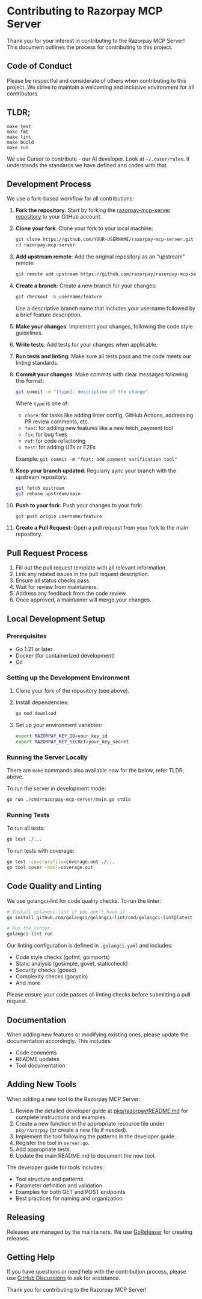 # Contributing to Razorpay MCP Server

Thank you for your interest in contributing to the Razorpay MCP Server! This document outlines the process for contributing to this project.

## Code of Conduct

Please be respectful and considerate of others when contributing to this project. We strive to maintain a welcoming and inclusive environment for all contributors.

## TLDR;

```
make test
make fmt
make lint
make build
make run
```

We use Cursor to contribute - our AI developer. Look at `~/.cusor/rules`. It understands the standards we have defined and codes with that.

## Development Process

We use a fork-based workflow for all contributions:

1. **Fork the repository**: Start by forking the [razorpay-mcp-server repository](https://github.com/razorpay/razorpay-mcp-server) to your GitHub account.

2. **Clone your fork**: Clone your fork to your local machine:
   ```bash
   git clone https://github.com/YOUR-USERNAME/razorpay-mcp-server.git
   cd razorpay-mcp-server
   ```

3. **Add upstream remote**: Add the original repository as an "upstream" remote:
   ```bash
   git remote add upstream https://github.com/razorpay/razorpay-mcp-server.git
   ```

4. **Create a branch**: Create a new branch for your changes:
   ```bash
   git checkout -b username/feature
   ```
   Use a descriptive branch name that includes your username followed by a brief feature description.

5. **Make your changes**: Implement your changes, following the code style guidelines.

6. **Write tests**: Add tests for your changes when applicable.

7. **Run tests and linting**: Make sure all tests pass and the code meets our linting standards.

8. **Commit your changes**: Make commits with clear messages following this format:
   ```bash
   git commit -m "[type]: description of the change"
   ```
   Where `type` is one of:
   - `chore`: for tasks like adding linter config, GitHub Actions, addressing PR review comments, etc.
   - `feat`: for adding new features like a new fetch_payment tool
   - `fix`: for bug fixes
   - `ref`: for code refactoring
   - `test`: for adding UTs or E2Es
   
   Example: `git commit -m "feat: add payment verification tool"`

9. **Keep your branch updated**: Regularly sync your branch with the upstream repository:
   ```bash
   git fetch upstream
   git rebase upstream/main
   ```

10. **Push to your fork**: Push your changes to your fork:
    ```bash
    git push origin username/feature
    ```

11. **Create a Pull Request**: Open a pull request from your fork to the main repository.

## Pull Request Process

1. Fill out the pull request template with all relevant information.
2. Link any related issues in the pull request description.
3. Ensure all status checks pass.
4. Wait for review from maintainers.
5. Address any feedback from the code review.
6. Once approved, a maintainer will merge your changes.

## Local Development Setup

### Prerequisites

- Go 1.21 or later
- Docker (for containerized development)
- Git

### Setting up the Development Environment

1. Clone your fork of the repository (see above).

2. Install dependencies:
   ```bash
   go mod download
   ```

3. Set up your environment variables:
   ```bash
   export RAZORPAY_KEY_ID=your_key_id
   export RAZORPAY_KEY_SECRET=your_key_secret
   ```

### Running the Server Locally

There are `make` commands also available now for the below, refer TLDR; above.

To run the server in development mode:

```bash
go run ./cmd/razorpay-mcp-server/main.go stdio
```

### Running Tests

To run all tests:

```bash
go test ./...
```

To run tests with coverage:

```bash
go test -coverprofile=coverage.out ./...
go tool cover -html=coverage.out
```

## Code Quality and Linting

We use golangci-lint for code quality checks. To run the linter:

```bash
# Install golangci-lint if you don't have it
go install github.com/golangci/golangci-lint/cmd/golangci-lint@latest

# Run the linter
golangci-lint run
```

Our linting configuration is defined in `.golangci.yaml` and includes:
- Code style checks (gofmt, goimports)
- Static analysis (gosimple, govet, staticcheck)
- Security checks (gosec)
- Complexity checks (gocyclo)
- And more

Please ensure your code passes all linting checks before submitting a pull request.

## Documentation

When adding new features or modifying existing ones, please update the documentation accordingly. This includes:

- Code comments
- README updates
- Tool documentation

## Adding New Tools

When adding a new tool to the Razorpay MCP Server:

1. Review the detailed developer guide at [pkg/razorpay/README.md](pkg/razorpay/README.md) for complete instructions and examples.
2. Create a new function in the appropriate resource file under `pkg/razorpay` (or create a new file if needed).
3. Implement the tool following the patterns in the developer guide.
4. Register the tool in `server.go`.
5. Add appropriate tests.
6. Update the main README.md to document the new tool.

The developer guide for tools includes:
- Tool structure and patterns
- Parameter definition and validation
- Examples for both GET and POST endpoints
- Best practices for naming and organization

## Releasing

Releases are managed by the maintainers. We use [GoReleaser](https://goreleaser.com/) for creating releases.

## Getting Help

If you have questions or need help with the contribution process, please use [GitHub Discussions](https://github.com/razorpay/razorpay-mcp-server/discussions) to ask for assistance.

Thank you for contributing to the Razorpay MCP Server! 